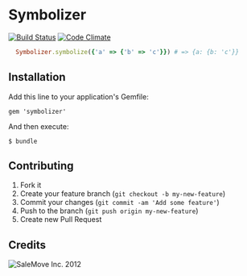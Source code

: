 # Symbolizer
[![Build Status](https://travis-ci.org/salemove/symbolizer.png?branch=master)](https://travis-ci.org/salemove/symbolizer)
[![Code Climate](https://codeclimate.com/github/salemove/symbolizer.png)](https://codeclimate.com/github/salemove/symbolizer)

```ruby
  Symbolizer.symbolize({'a' => {'b' => 'c'}}) # => {a: {b: 'c'}}
```

## Installation

Add this line to your application's Gemfile:

    gem 'symbolizer'

And then execute:

    $ bundle

## Contributing

1. Fork it
2. Create your feature branch (`git checkout -b my-new-feature`)
3. Commit your changes (`git commit -am 'Add some feature'`)
4. Push to the branch (`git push origin my-new-feature`)
5. Create new Pull Request

## Credits

![SaleMove Inc. 2012][SaleMove Logo]

[SaleMove, Inc]: http://salemove.com/ "SaleMove Website"
[SaleMove Logo]: http://app.salemove.com/assets/logo.png "SaleMove Inc. 2012"

